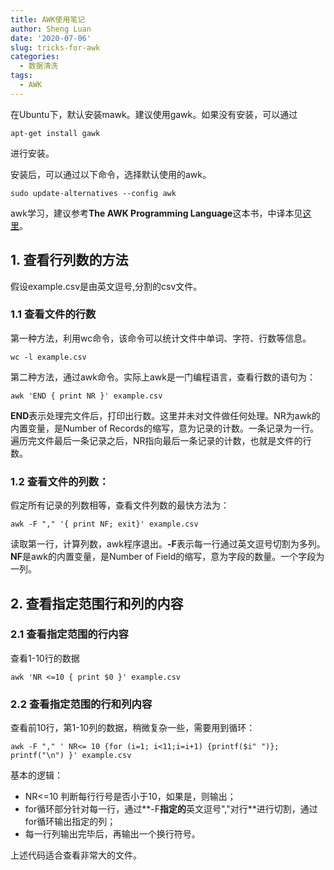 ```yaml
---
title: AWK使用笔记
author: Sheng Luan
date: '2020-07-06'
slug: tricks-for-awk
categories:
  - 数据清洗
tags:
  - AWK
---
```


在Ubuntu下，默认安装mawk。建议使用gawk。如果没有安装，可以通过
```{bash}
apt-get install gawk
```
进行安装。

安装后，可以通过以下命令，选择默认使用的awk。
```{bash}
sudo update-alternatives --config awk
```

awk学习，建议参考**The AWK Programming Language**这本书，中译本见[这里](https://github.com/wuzhouhui/awk)。

## 1. 查看行列数的方法

假设example.csv是由英文逗号,分割的csv文件。

### 1.1 查看文件的行数

第一种方法，利用wc命令，该命令可以统计文件中单词、字符、行数等信息。

```{bash}
wc -l example.csv
```

第二种方法，通过awk命令。实际上awk是一门编程语言，查看行数的语句为：

```{bash}
awk 'END { print NR }' example.csv
```
**END**表示处理完文件后，打印出行数。这里并未对文件做任何处理。NR为awk的内置变量，是Number of Records的缩写，意为记录的计数。一条记录为一行。遍历完文件最后一条记录之后，NR指向最后一条记录的计数，也就是文件的行数。

### 1.2 查看文件的列数：

假定所有记录的列数相等，查看文件列数的最快方法为：
```{bash}
awk -F "," '{ print NF; exit}' example.csv
```

读取第一行，计算列数，awk程序退出。**-F**表示每一行通过英文逗号切割为多列。**NF**是awk的内置变量，是Number of Field的缩写，意为字段的数量。一个字段为一列。

## 2. 查看指定范围行和列的内容

### 2.1 查看指定范围的行内容

查看1-10行的数据
```{bash}
awk 'NR <=10 { print $0 }' example.csv
```
### 2.2 查看指定范围的行和列内容

查看前10行，第1-10列的数据，稍微复杂一些，需要用到循环：
```{bash}
awk -F "," ' NR<= 10 {for (i=1; i<11;i=i+1) {printf($i" ")}; printf("\n") }' example.csv
```
基本的逻辑：

* NR<=10 判断每行行号是否小于10，如果是，则输出；
* for循环部分针对每一行，通过**-F**指定的**英文逗号","对行**进行切割，通过for循环输出指定的列；
* 每一行列输出完毕后，再输出一个换行符号。

上述代码适合查看非常大的文件。




